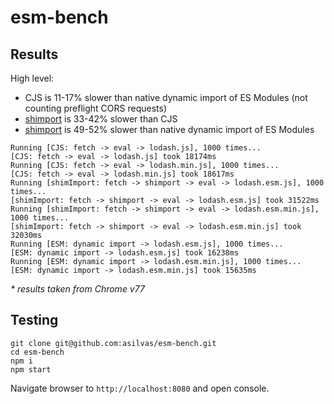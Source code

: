 # esm-bench

## Results

High level:

* CJS is 11-17% slower than native dynamic import of ES Modules (not counting preflight CORS requests)
* [shimport](https://github.com/Rich-Harris/shimport) is 33-42% slower than CJS
* [shimport](https://github.com/Rich-Harris/shimport) is 49-52% slower than native dynamic import of ES Modules

```
Running [CJS: fetch -> eval -> lodash.js], 1000 times...
[CJS: fetch -> eval -> lodash.js] took 18174ms
Running [CJS: fetch -> eval -> lodash.min.js], 1000 times...
[CJS: fetch -> eval -> lodash.min.js] took 18617ms
Running [shimImport: fetch -> shimport -> eval -> lodash.esm.js], 1000 times...
[shimImport: fetch -> shimport -> eval -> lodash.esm.js] took 31522ms
Running [shimImport: fetch -> shimport -> eval -> lodash.esm.min.js], 1000 times...
[shimImport: fetch -> shimport -> eval -> lodash.esm.min.js] took 32030ms
Running [ESM: dynamic import -> lodash.esm.js], 1000 times...
[ESM: dynamic import -> lodash.esm.js] took 16238ms
Running [ESM: dynamic import -> lodash.esm.min.js], 1000 times...
[ESM: dynamic import -> lodash.esm.min.js] took 15635ms
```

_* results taken from Chrome v77_


## Testing

```
git clone git@github.com:asilvas/esm-bench.git
cd esm-bench
npm i
npm start
```

Navigate browser to `http://localhost:8080` and open console.
